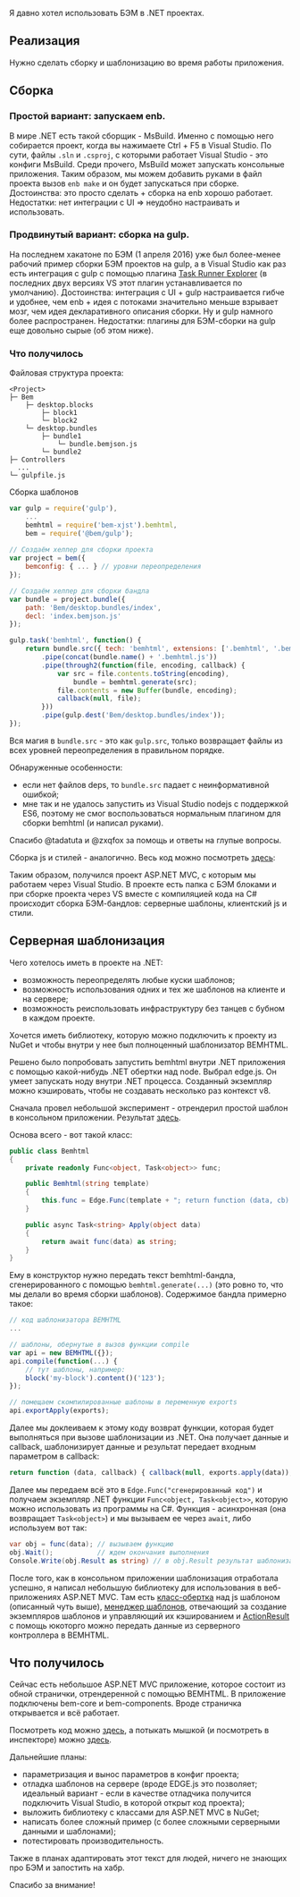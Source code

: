Я давно хотел использовать БЭМ в  .NET проектах.
## Реализация
Нужно сделать сборку и шаблонизацию во время работы приложения.

## Сборка
### Простой вариант: запускаем enb.
В мире .NET есть такой сборщик - MsBuild. Именно с помощью него собирается проект, когда вы нажимаете Ctrl + F5 в Visual Studio. По сути, файлы `.sln` и `.csproj`, с которыми работает Visual Studio - это конфиги MsBuild. Среди прочего, MsBuild может запускать консольные приложения. Таким образом, мы можем добавить руками в файл проекта вызов `enb make` и он будет запускаться при сборке. Достоинства: это просто сделать + сборка на enb хорошо работает. Недостатки: нет интеграции с UI => неудобно настраивать и использовать.

### Продвинутый вариант: сборка на gulp. 
На последнем хакатоне по БЭМ (1 апреля 2016) уже был более-менее рабочий пример сборки БЭМ проектов на gulp, а в Visual Studio как раз есть интеграция с gulp с помощью плагина [Task Runner Explorer](https://blogs.msdn.microsoft.com/webdev/2016/01/06/task-runners-in-visual-studio-2015) (в последних двух версиях VS этот плагин устанавливается по умолчанию). Достоинства: интеграция с UI + gulp настраивается гибче и удобнее, чем enb +  идея с потоками значительно меньше взрывает мозг, чем идея декларативного описания сборки. Ну и gulp намного более распространен. Недостатки: плагины для БЭМ-сборки на gulp еще довольно сырые (об этом ниже).

### Что получилось
Файловая структура проекта:
```
<Project>
├─ Bem
    ├─ desktop.blocks
        ├─ block1
        └─ block2
    └─ desktop.bundles
        ├─ bundle1
            └─ bundle.bemjson.js
        └─ bundle2
├─ Controllers
  ...
└─ gulpfile.js
```

Сборка шаблонов
```JavaScript
var gulp = require('gulp'),
    ...
    bemhtml = require('bem-xjst').bemhtml,
    bem = require('@bem/gulp');
    
// Создаём хелпер для сборки проекта
var project = bem({
    bemconfig: { ... } // уровни переопределения
});    

// Создаём хелпер для сборки бандла
var bundle = project.bundle({
    path: 'Bem/desktop.bundles/index',
    decl: 'index.bemjson.js'
});

gulp.task('bemhtml', function() {
    return bundle.src({ tech: 'bemhtml', extensions: ['.bemhtml', '.bemhtml.js'] })
        .pipe(concat(bundle.name() + '.bemhtml.js'))
        .pipe(through2(function(file, encoding, callback) {
            var src = file.contents.toString(encoding),
                bundle = bemhtml.generate(src);
            file.contents = new Buffer(bundle, encoding);
            callback(null, file);
        }))
        .pipe(gulp.dest('Bem/desktop.bundles/index'));
});
```
Вся магия в `bundle.src` - это как `gulp.src`, только возвращает файлы из всех уровней переопределения в правильном порядке.

Обнаруженные особенности:
- если нет файлов deps, то `bundle.src` падает c неинформативной ошибкой;
- мне так и не удалось запустить из Visual Studio nodejs с поддержкой ES6, поэтому не смог воспользоваться нормальным плагином для сборки bemhtml (и написал руками). 
 
Спасибо @tadatuta и @zxqfox за помощь и ответы на глупые вопросы.

Сборка js и стилей - аналогично. Весь код можно посмотреть [здесь](https://github.com/dima117/bemtest-net/blob/master/WebApplication/gulpfile.js): 

Таким образом, получился проект ASP.NET MVC, с которым мы работаем через Visual Studio. В проекте есть папка с БЭМ блоками и при сборке проекта через VS вместе с компиляцией кода на C# происходит сборка БЭМ-бандлов: серверные шаблоны, клиентский js и стили.

## Серверная шаблонизация
Чего хотелось иметь в проекте на .NET:
- возможность переопределять любые куски шаблонов;
- возможность использования одних и тех же шаблонов на клиенте и на сервере;
- возможность реиспользовать инфраструктуру без танцев с бубном в каждом проекте.
 
Хочется иметь библиотеку, которую можно подключить к проекту из NuGet и чтобы внутри у нее был полноценный шаблонизатор BEMHTML.

Решено было попробовать запустить bemhtml внутри .NET приложения с помощью какой-нибудь .NET обертки над node. Выбрал edge.js. Он умеет запускать ноду внутри .NET процесса. Созданный экземпляр можно кэшировать, чтобы не создавать несколько раз контекст v8.

Сначала провел небольшой эксперимент - отрендерил простой шаблон в консольном приложении. Результат [здесь](https://github.com/dima117/bemtest-net/tree/master/ConsoleApplication). 

Основа всего - вот такой класс:

```C#
public class Bemhtml
{
	private readonly Func<object, Task<object>> func;

	public Bemhtml(string template)
	{
		this.func = Edge.Func(template + "; return function (data, cb) { cb(null, exports.apply(data));}");
	}

	public async Task<string> Apply(object data) 
	{
		return await func(data) as string;
	}
}
```
Ему в конструктор нужно передать текст bemhtml-бандла, сгенерированного с помощью `bemhtml.generate(...)` (это ровно то, что мы делали во время сборки шаблонов). Содержимое бандла примерно такое:
```JavaScript
// код шаблонизатора BEMHTML
...

// шаблоны, обернутые в вызов функции compile
var api = new BEMHTML({});
api.compile(function(...) {
    // тут шаблоны, например:
    block('my-block').content()('123');
});

// помещаем скомпилированные шаблоны в переменную exports
api.exportApply(exports);
```

Далее мы доклеиваем к этому коду возврат функции, которая будет выполняться при вызове шаблонизации из .NET. Она получает данные и callback, шаблонизирует данные и результат передает входным параметром в callback:
```JavaScript
return function (data, callback) { callback(null, exports.apply(data));}
```
Далее мы передаем всё это в `Edge.Func("сгенерированный код")` и получаем экземпляр .NET функции `Func<object, Task<object>>`, которую можно использовать из программы на C#. Функция - асинхронная (она возвращает `Task<object>`) и мы вызываем ее через `await`, либо используем вот так:
```C#
var obj = func(data); // вызываем функцию
obj.Wait();           // ждем окончания выполнения
Console.Write(obj.Result as string) // в obj.Result результат шаблонизации
```
После того, как в консольном приложении шаблонизация отработала успешно, я написал небольшую библиотеку для использования в веб-приложениях ASP.NET MVC. Там есть [класс-обертка](https://github.com/dima117/bemtest-net/blob/4b33d340d8386aff9465873fa26e705ce37994ad/BemDotNet/Engine/BemhtmlTemplate.cs) над js шаблоном (описанный чуть выше), [менеджер шаблонов](https://github.com/dima117/bemtest-net/blob/4b33d340d8386aff9465873fa26e705ce37994ad/BemDotNet/Engine/BemhtmlEngine.cs), отвечающий за создание экземпляров шаблонов и управляющий их кэшированием и [ActionResult](https://github.com/dima117/bemtest-net/blob/4b33d340d8386aff9465873fa26e705ce37994ad/BemDotNet/BemhtmlResult.cs) с помощь юкоторго можно передать данные из серверного контроллера в BEMHTML.

## Что получилось
Сейчас есть небольшое ASP.NET MVC приложение, которое состоит из обной странички, отрендеренной с помощью BEMHTML. В приложение подключены bem-core и bem-components. Вроде страничка открывается и всё работает.

Посмотреть код можно [здесь](https://github.com/dima117/bemtest-net/tree/master/WebApplication), а потыкать мышкой (и посмотреть в инспекторе) можно [здесь](http://bemtest.ecm7.ru/).

Дальнейшие планы:
- параметризация и вынос параметров в конфиг проекта;
- отладка шаблонов на сервере (вроде EDGE.js это позволяет; идеальный вариант - если в качестве отладчика получится подключить Visual Studio, в которой открыт код проекта);
- выложить библиотеку с классами для ASP.NET MVC в NuGet;
- написать более сложный пример (с более сложными серверными данными и шаблонами);
- потестировать производительность.

Также в планах адаптировать этот текст для людей, ничего не знающих про БЭМ и запостить на хабр.

Спасибо за внимание!
